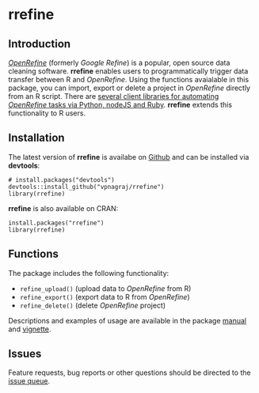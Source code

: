# rrefine

## Introduction

[*OpenRefine*](http://openrefine.org/) (formerly *Google Refine*) is a popular, open source data cleaning software. **rrefine** enables users to programmatically trigger data transfer between R and *OpenRefine*. Using the functions avaialable in this package, you can import, export or delete a project in *OpenRefine* directly from an R script. There are [several client libraries for automating *OpenRefine* tasks via Python, nodeJS and Ruby](https://github.com/OpenRefine/OpenRefine/wiki/Documentation-For-Developers#known-client-libraries-for-refine). **rrefine** extends this functionality to R users.

## Installation

The latest version of **rrefine** is availabe on [Github](https://github.com/vpnagraj/rrefine) and can be installed via **devtools**:

```
# install.packages("devtools")
devtools::install_github("vpnagraj/rrefine")
library(rrefine)
```

**rrefine** is also available on CRAN:

```
install.packages("rrefine")
library(rrefine)
```
## Functions

The package includes the following functionality:

- `refine_upload()` (upload data to *OpenRefine* from R)
- `refine_export()` (export data to R from *OpenRefine*)
- `refine_delete()` (delete *OpenRefine* project)

Descriptions and examples of usage are available in the package [manual](https://cran.r-project.org/web/packages/rrefine/rrefine.pdf) and [vignette](https://cran.r-project.org/web/packages/rrefine/vignettes/rrefine-vignette.html).

## Issues

Feature requests, bug reports or other questions should be directed to the [issue queue](https://github.com/vpnagraj/rrefine/issues). 
